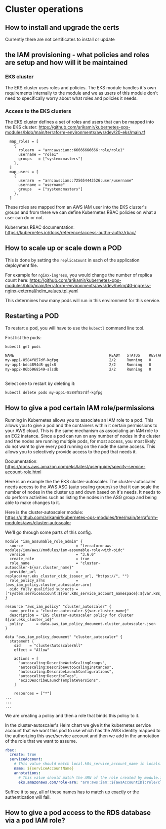 # Cluster operations

## How to install and upgrade the certs
Currently there are not certificates to install or update

## the IAM provisioning - what policies and roles are setup and how will it be maintained

### EKS cluster
The EKS cluster uses roles and policies.  The EKS module handles it's own requirements internally to the module and we as users of this module don't need to specifically worry about what roles and policies it needs.

### Access to the EKS clusters
The EKS cluster defines a set of roles and users that can be mapped into the EKS cluster:  https://github.com/arikamir/kubernetes-ops-modules/blob/main/terraform-environments/aws/dev/20-eks/main.tf

```
  map_roles = [
    {
      rolearn  = "arn:aws:iam::66666666666:role/role1"
      username = "role1"
      groups   = ["system:masters"]
    },
  ]
  map_users = [
    {
      userarn  = "arn:aws:iam::725654443526:user/username"
      username = "username"
      groups   = ["system:masters"]
    },
  ]
```

These roles are mapped from an AWS IAM user into the EKS cluster's groups and from there we can define Kubernetes RBAC policies on what a user can do or not.

Kubernetes RBAC documentation: https://kubernetes.io/docs/reference/access-authn-authz/rbac/

## How to scale up or scale down a POD
This is done by setting the `replicaCount` in each of the application deployment file.

For example for `nginx-ingress`, you would change the number of replica count here: https://github.com/arikamir/kubernetes-ops-modules/blob/main/terraform-environments/aws/dev/helm/40-ingress-nginx-external/helm_values.tpl.yaml

This determines how many pods will run in this environment for this service.

## Restarting a POD
To restart a pod, you will have to use the `kubectl` command line tool.

First list the pods:

```bash
kubectl get pods

NAME                                           READY   STATUS    RESTARTS   AGE
my-app1-8584f857df-kgfpg                       2/2     Running   0          30m
my-app1-bdc4894d8-ggtx8                        2/2     Running   0          4d15h
my-app2-86b5968549-slsdb                       2/2     Running   0          64m
 
```

Select one to restart by deleting it:
```bash
kubectl delete pods my-app1-8584f857df-kgfpg
```

## How to give a pod certain IAM role/permissions
Running in Kubernetes allows you to associate an IAM role to a pod.  This allows you to give a pod and the containers within it certain permissions to your AWS cloud.  This is the same mechanism as associating an IAM role to an EC2 instance.  Since a pod can run on any number of nodes in the cluster and the nodes are running multiple pods, for most access, you most likely do not want to give every pod running on the node the same access.  This allows you to selectively provide access to the pod that needs it.

Documentation: https://docs.aws.amazon.com/eks/latest/userguide/specify-service-account-role.html

Here is an example the the EKS cluster-autoscaler.  The cluster-autoscaler needs access to the AWS ASG (auto scaling groups) so that it can scale the number of nodes in the cluster up and down based on it's needs.  It needs to do perform activities such as listing the nodes in the ASG group and being able to make changes to it.

Here is the cluster-autoscaler module: https://github.com/arikamir/kubernetes-ops-modules/tree/main/terraform-modules/aws/cluster-autoscaler

We'll go through some parts of this config.

```
module "iam_assumable_role_admin" {
  source                        = "terraform-aws-modules/iam/aws//modules/iam-assumable-role-with-oidc"
  version                       = "3.6.0"
  create_role                   = true
  role_name                     = "cluster-autoscaler-${var.cluster_name}"
  provider_url                  = replace(var.eks_cluster_oidc_issuer_url, "https://", "")
  role_policy_arns              = [aws_iam_policy.cluster_autoscaler.arn]
  oidc_fully_qualified_subjects = ["system:serviceaccount:${var.k8s_service_account_namespace}:${var.k8s_service_account_name}"]
}

resource "aws_iam_policy" "cluster_autoscaler" {
  name_prefix = "cluster-autoscaler-${var.cluster_name}"
  description = "EKS cluster-autoscaler policy for cluster ${var.eks_cluster_id}"
  policy      = data.aws_iam_policy_document.cluster_autoscaler.json
}

data "aws_iam_policy_document" "cluster_autoscaler" {
  statement {
    sid    = "clusterAutoscalerAll"
    effect = "Allow"

    actions = [
      "autoscaling:DescribeAutoScalingGroups",
      "autoscaling:DescribeAutoScalingInstances",
      "autoscaling:DescribeLaunchConfigurations",
      "autoscaling:DescribeTags",
      "ec2:DescribeLaunchTemplateVersions",
    ]

    resources = ["*"]
...
...
...
```

We are creating a policy and then a role that binds this policy to it.

In the cluster-autoscaler's Helm chart we give it the kubernetes service account that we want this pod to use which has the AWS identity mapped to the authorizing this user/service account and then we add in the annotation of the role that we want to assume.
```yaml
rbac:
  create: true
  serviceAccount:
    # This value should match local.k8s_service_account_name in locals.tf
    name: ${serviceAccountName}
    annotations:
      # This value should match the ARN of the role created by module.iam_assumable_role_admin in irsa.tf
      eks.amazonaws.com/role-arn: "arn:aws:iam::${awsAccountID}:role/cluster-autoscaler-${clusterName}"
```

Suffice it to say, all of these names has to match up exactly or the authentication will fail.


## How to give a pod access to the RDS database via a pod IAM role?
